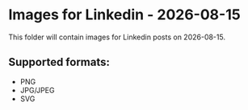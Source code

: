 # Images for Linkedin - 2026-08-15

This folder will contain images for Linkedin posts on 2026-08-15.

## Supported formats:
- PNG
- JPG/JPEG
- SVG
